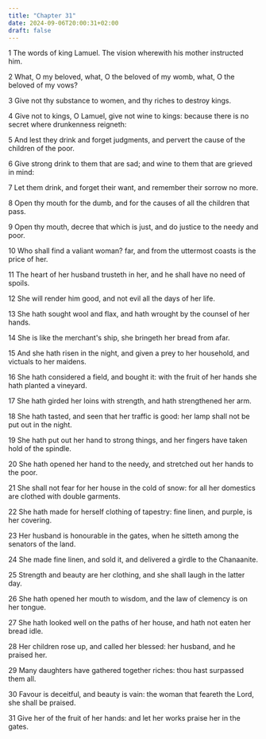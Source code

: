 ```yaml
---
title: "Chapter 31"
date: 2024-09-06T20:00:31+02:00
draft: false
---
```



1 The words of king Lamuel. The vision wherewith his mother instructed him.

2 What, O my beloved, what, O the beloved of my womb, what, O the beloved of my vows?

3 Give not thy substance to women, and thy riches to destroy kings.

4 Give not to kings, O Lamuel, give not wine to kings: because there is no secret where drunkenness reigneth:

5 And lest they drink and forget judgments, and pervert the cause of the children of the poor.

6 Give strong drink to them that are sad; and wine to them that are grieved in mind:

7 Let them drink, and forget their want, and remember their sorrow no more.

8 Open thy mouth for the dumb, and for the causes of all the children that pass.

9 Open thy mouth, decree that which is just, and do justice to the needy and poor.

10 Who shall find a valiant woman? far, and from the uttermost coasts is the price of her.

11 The heart of her husband trusteth in her, and he shall have no need of spoils.

12 She will render him good, and not evil all the days of her life.

13 She hath sought wool and flax, and hath wrought by the counsel of her hands.

14 She is like the merchant's ship, she bringeth her bread from afar.

15 And she hath risen in the night, and given a prey to her household, and victuals to her maidens.

16 She hath considered a field, and bought it: with the fruit of her hands she hath planted a vineyard.

17 She hath girded her loins with strength, and hath strengthened her arm.

18 She hath tasted, and seen that her traffic is good: her lamp shall not be put out in the night.

19 She hath put out her hand to strong things, and her fingers have taken hold of the spindle.

20 She hath opened her hand to the needy, and stretched out her hands to the poor.

21 She shall not fear for her house in the cold of snow: for all her domestics are clothed with double garments.

22 She hath made for herself clothing of tapestry: fine linen, and purple, is her covering.

23 Her husband is honourable in the gates, when he sitteth among the senators of the land.

24 She made fine linen, and sold it, and delivered a girdle to the Chanaanite.

25 Strength and beauty are her clothing, and she shall laugh in the latter day.

26 She hath opened her mouth to wisdom, and the law of clemency is on her tongue.

27 She hath looked well on the paths of her house, and hath not eaten her bread idle.

28 Her children rose up, and called her blessed: her husband, and he praised her.

29 Many daughters have gathered together riches: thou hast surpassed them all.

30 Favour is deceitful, and beauty is vain: the woman that feareth the Lord, she shall be praised.

31 Give her of the fruit of her hands: and let her works praise her in the gates.

